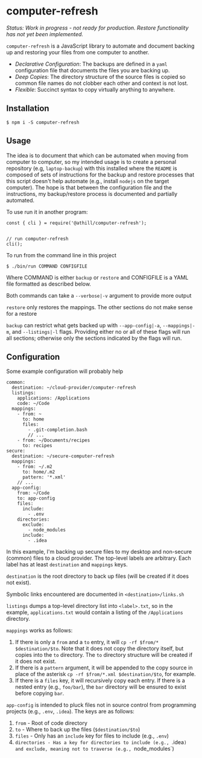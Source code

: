 # computer-refresh

*Status: Work in progress - not ready for production. Restore functionality has not yet been implemented.* 

`computer-refresh` is a JavaScript library to automate and document backing up and restoring your files from one computer to another.

- *Declarative Configuration*: The backups are defined in a `yaml` configuration file that documents the files you are backing up.
- *Deep Copies*: The directory structure of the source files is copied so common file names do not clobber each other and context is not lost.
- *Flexible*: Succinct syntax to copy virtually anything to anywhere.

## Installation

```
$ npm i -S computer-refresh
```

## Usage

The idea is to document that which can be automated when moving from computer to computer, so my intended usage is to create a personal repository (e.g, `laptop-backup`) with this installed where the `README` is composed of sets of instructions for the backup and restore processes that this script doesn't help automate (e.g., install `nodejs` on the target computer). The hope is that between the configuration file and the instructions, my backup/restore process is documented and partially automated.

To use run it in another program:
```
const { cli } = require('@athill/computer-refresh');


// run computer-refresh
cli();
```

To run from the command line in this project
```
$ ./bin/run COMMAND CONFIGFILE
```

Where COMMAND is either `backup` or `restore` and CONFIGFILE is a YAML file formatted as described below.

Both commands can take a `--verbose|-v` argument to provide more output

`restore` only restores the mappings. The other sections do not make sense for a restore

`backup` can restrict what gets backed up with `--app-config|-a`, `--mappings|-m`, and `--listings|-l` flags. Providing either no or all of these flags will run all sections; otherwise only the sections  indicated by the flags will run.

## Configuration

Some example configuration will probably help

```
common:
  destination: ~/cloud-provider/computer-refresh
  listings:
    applications: /Applications
    code: ~/Code  
  mappings:
    - from: ~
      to: home
      files:
        - .git-completion.bash 
        // ...
    - from: ~/Documents/recipes
      to: recipes
secure:
  destination: ~/secure-computer-refresh
  mappings:
    - from: ~/.m2
      to: home/.m2
      pattern: '*.xml'      
    // ...
  app-config: 
    from: ~/Code
    to: app-config
    files:
      include: 
        - .env
    directories:
      exclude:
        - node_modules
      include:    
        - .idea
```

In this example, I'm backing up secure files to my desktop and non-secure (common) files to a cloud provider. The top-level labels are arbitrary. Each label has at least `destination` and `mappings` keys. 

`destination` is the root directory to back up files (will be created if it does not exist).

Symbolic links encountered are documented in `<destination>/links.sh`

`listings` dumps a top-level directory list into `<label>.txt`, so in the example, `applications.txt` would contain a listing of the `/Applications` directory. 

`mappings` works as follows:

1. If there is only a `from` and a `to` entry, it will `cp -rf $from/* $destination/$to`. Note that it does not copy the directory itself, but copies into the `to` directory. The `to` directory structure will be created if it does not exist.
2. If there is a `pattern` argument, it will be appended to the copy source in place of the asterisk `cp -rf $from/*.xml $destination/$to`, for example.
3. If there is a `files` key, it will recursively copy each entry. If there is a nested entry (e.g., `foo/bar`), the `bar` directory will be ensured to exist before copying `bar`. 

`app-config` is intended to pluck files not in source control from programming projects (e.g., `.env`, `.idea`). The keys are as follows:

1. `from` - Root of code directory
2. `to` - Where to back up the files (`$destination/$to`)
3. `files` - Only has an `include` key for files to include (e.g., `.env`)
4. `directories - Has a key for directories to include (e.g., `.idea`) and exclude, meaning not to traverse (e.g., `node_modules`)
